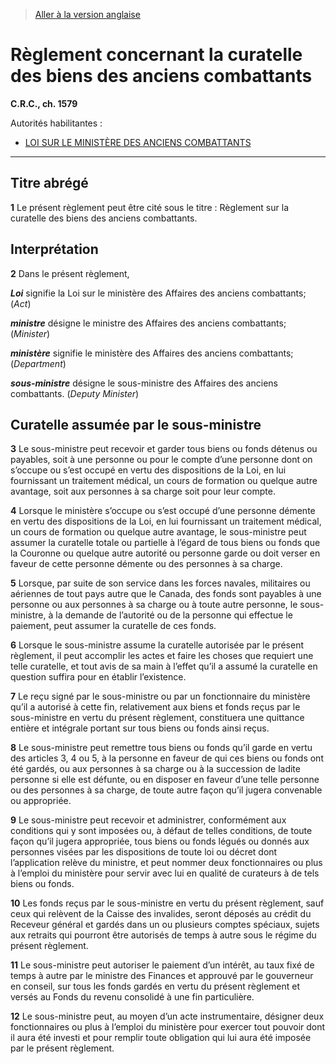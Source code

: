 > [Aller à la version anglaise](/en/Regulations/Consolidated%20Regulations%20of%20Canada/1501-1600/C.R.C.,%20c.%201579.md)

# Règlement concernant la curatelle des biens des anciens combattants

**C.R.C., ch. 1579**

Autorités habilitantes : 
- [LOI SUR LE MINISTÈRE DES ANCIENS COMBATTANTS](/fr/Lois/Lois%20révisées%20du%20Canada/V/V-1.md)

----------



## Titre abrégé


**1** Le présent règlement peut être cité sous le titre : Règlement sur la curatelle des biens des anciens combattants.




## Interprétation


**2** Dans le présent règlement,

***Loi*** signifie la Loi sur le ministère des Affaires des anciens combattants; (*Act*)

***ministre*** désigne le ministre des Affaires des anciens combattants; (*Minister*)

***ministère*** signifie le ministère des Affaires des anciens combattants; (*Department*)

***sous-ministre*** désigne le sous-ministre des Affaires des anciens combattants. (*Deputy Minister*)




## Curatelle assumée par le sous-ministre


**3** Le sous-ministre peut recevoir et garder tous biens ou fonds détenus ou payables, soit à une personne ou pour le compte d’une personne dont on s’occupe ou s’est occupé en vertu des dispositions de la Loi, en lui fournissant un traitement médical, un cours de formation ou quelque autre avantage, soit aux personnes à sa charge soit pour leur compte.



**4** Lorsque le ministère s’occupe ou s’est occupé d’une personne démente en vertu des dispositions de la Loi, en lui fournissant un traitement médical, un cours de formation ou quelque autre avantage, le sous-ministre peut assumer la curatelle totale ou partielle à l’égard de tous biens ou fonds que la Couronne ou quelque autre autorité ou personne garde ou doit verser en faveur de cette personne démente ou des personnes à sa charge.



**5** Lorsque, par suite de son service dans les forces navales, militaires ou aériennes de tout pays autre que le Canada, des fonds sont payables à une personne ou aux personnes à sa charge ou à toute autre personne, le sous-ministre, à la demande de l’autorité ou de la personne qui effectue le paiement, peut assumer la curatelle de ces fonds.



**6** Lorsque le sous-ministre assume la curatelle autorisée par le présent règlement, il peut accomplir les actes et faire les choses que requiert une telle curatelle, et tout avis de sa main à l’effet qu’il a assumé la curatelle en question suffira pour en établir l’existence.



**7** Le reçu signé par le sous-ministre ou par un fonctionnaire du ministère qu’il a autorisé à cette fin, relativement aux biens et fonds reçus par le sous-ministre en vertu du présent règlement, constituera une quittance entière et intégrale portant sur tous biens ou fonds ainsi reçus.



**8** Le sous-ministre peut remettre tous biens ou fonds qu’il garde en vertu des articles 3, 4 ou 5, à la personne en faveur de qui ces biens ou fonds ont été gardés, ou aux personnes à sa charge ou à la succession de ladite personne si elle est défunte, ou en disposer en faveur d’une telle personne ou des personnes à sa charge, de toute autre façon qu’il jugera convenable ou appropriée.



**9** Le sous-ministre peut recevoir et administrer, conformément aux conditions qui y sont imposées ou, à défaut de telles conditions, de toute façon qu’il jugera appropriée, tous biens ou fonds légués ou donnés aux personnes visées par les dispositions de toute loi ou décret dont l’application relève du ministre, et peut nommer deux fonctionnaires ou plus à l’emploi du ministère pour servir avec lui en qualité de curateurs à de tels biens ou fonds.



**10** Les fonds reçus par le sous-ministre en vertu du présent règlement, sauf ceux qui relèvent de la Caisse des invalides, seront déposés au crédit du Receveur général et gardés dans un ou plusieurs comptes spéciaux, sujets aux retraits qui pourront être autorisés de temps à autre sous le régime du présent règlement.



**11** Le sous-ministre peut autoriser le paiement d’un intérêt, au taux fixé de temps à autre par le ministre des Finances et approuvé par le gouverneur en conseil, sur tous les fonds gardés en vertu du présent règlement et versés au Fonds du revenu consolidé à une fin particulière.



**12** Le sous-ministre peut, au moyen d’un acte instrumentaire, désigner deux fonctionnaires ou plus à l’emploi du ministère pour exercer tout pouvoir dont il aura été investi et pour remplir toute obligation qui lui aura été imposée par le présent règlement.


